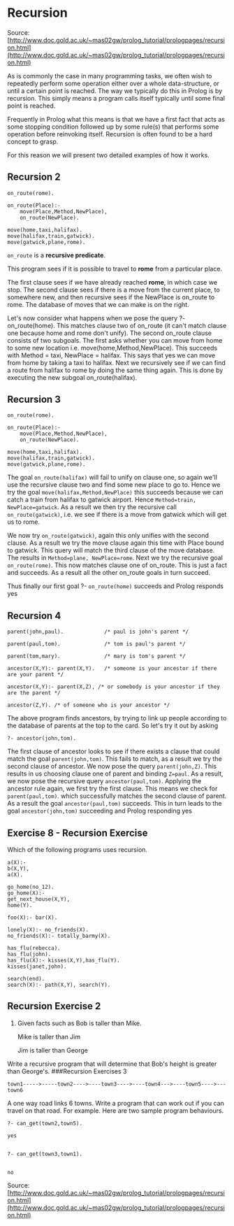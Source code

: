 # Recursion
####
Source: [http://www.doc.gold.ac.uk/~mas02gw/prolog_tutorial/prologpages/recursion.html](http://www.doc.gold.ac.uk/~mas02gw/prolog_tutorial/prologpages/recursion.html)


As is commonly the case in many programming tasks, we often wish to repeatedly perform some operation either over a whole data-structure, or until a certain point is reached. The way we typically do this in Prolog is by recursion. This simply means a program calls itself typically until some final point is reached. 

Frequently in Prolog what this means is that we have a first fact that acts as some stopping condition followed up by some rule(s) that performs some operation before reinvoking itself.
Recursion is often found to be a hard concept to grasp. 

For this reason we will present two detailed examples of how it works.

## Recursion 2
```
on_route(rome).

on_route(Place):-
	move(Place,Method,NewPlace),
	on_route(NewPlace).

move(home,taxi,halifax).
move(halifax,train,gatwick).
move(gatwick,plane,rome).
```
`on_route` is a **recursive predicate**. 

This program sees if it is possible to travel to **rome** from a particular place.

The first clause sees if we have already reached **rome**, in which case we stop. The second clause sees if there is a move from the current place, to somewhere new, and then recursive sees if the NewPlace is on_route to rome. The database of moves that we can make is on the right.

Let's now consider what happens when we pose the query ?- on_route(home). This matches clause two of on_route (it can't match clause one because home and rome don't unify). The second on_route clause consists of two subgoals. The first asks whether you can move from home to some new location i.e. move(home,Method,NewPlace). This succeeds with Method = taxi, NewPlace = halifax. This says that yes we can move from home by taking a taxi to halifax. Next we recursively see if we can find a route from halifax to rome by doing the same thing again. This is done by executing the new subgoal on_route(halifax).

## Recursion 3
```
on_route(rome). 

on_route(Place):-
	move(Place,Method,NewPlace),
	on_route(NewPlace).

move(home,taxi,halifax).
move(halifax,train,gatwick).
move(gatwick,plane,rome).
```

The goal `on_route(halifax)` will fail to unify on clause one, so again we'll use the recursive clause two and find some new place to go to. Hence we try the goal `move(halifax,Method,NewPlace)` this succeeds because we can catch a train from halifax to gatwick airport. Hence `Method=train, NewPlace=gatwick`. As a result we then try the recursive call `on_route(gatwick)`, i.e. we see if there is a move from gatwick which will get us to rome.

We now try `on_route(gatwick)`, again this only unifies with the second clause. As a result we try the move clause again this time with Place bound to gatwick. This query will match the third clause of the move database. The results in `Method=plane, NewPlace=rome`. Next we try the recursive goal `on_route(rome)`. This now matches clause one of on_route. This is just a fact and succeeds. As a result all the other on_route goals in turn succeed.

Thus finally our first goal ?- `on_route(home)` succeeds and Prolog responds yes

## Recursion 4

```
parent(john,paul).             /* paul is john's parent */  
     
parent(paul,tom).              /* tom is paul's parent */

parent(tom,mary).              /* mary is tom's parent */       
    
ancestor(X,Y):- parent(X,Y).   /* someone is your ancestor if there are your parent */

ancestor(X,Y):- parent(X,Z), /* or somebody is your ancestor if they are the parent */

ancestor(Z,Y). /* of someone who is your ancestor */
```

The above program finds ancestors, by trying to link up people according to the database of parents at the top to the card. So let's try it out by asking
```
?- ancestor(john,tom).
```

The first clause of ancestor looks to see if there exists a clause that could match the goal `parent(john,tom)`. This fails to match, as a result we try the second clause of ancestor. We now pose the query `parent(john,Z)`. This results in us choosing clause one of parent and binding `Z=paul`. As a result, we now pose the recursive query `ancestor(paul,tom)`. Applying the ancestor rule again, we first try the first clause. This means we check for `parent(paul,tom)`. which successfully matches the second clause of parent. As a result the goal `ancestor(paul,tom)` succeeds. This in turn leads to the goal `ancestor(john,tom)` succeeding and Prolog responding yes

## Exercise 8 - Recursion Exercise

Which of the following programs uses recursion.
```
a(X):-
b(X,Y),
a(X).

go_home(no_12).
go_home(X):-
get_next_house(X,Y),
home(Y).

foo(X):- bar(X).

lonely(X):- no_friends(X).
no_friends(X):- totally_barmy(X).

has_flu(rebecca).
has_flu(john).
has_flu(X):- kisses(X,Y),has_flu(Y).
kisses(janet,john).

search(end).
search(X):- path(X,Y), search(Y).
```

## Recursion Exercise 2

1. Given facts such as
	Bob is taller than Mike.

     Mike is taller than Jim


     Jim is taller than George


Write a recursive program that will determine that Bob's height is greater than George's.
###Recursion Exercises 3
```
town1----->-----town2---->----town3---->----town4--->----town5---->---town6
```
A one way road links 6 towns. Write a program that can work out if you can travel on that road. For example. Here are two sample program behaviours.

```
?- can_get(town2,town5).

yes


?- can_get(town3,town1).


no
```
Source: [http://www.doc.gold.ac.uk/~mas02gw/prolog_tutorial/prologpages/recursion.html](http://www.doc.gold.ac.uk/~mas02gw/prolog_tutorial/prologpages/recursion.html)

